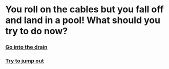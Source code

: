 # You roll on the cables but you fall off and land in a pool! What should you try to do now?

### [Go into the drain](pipes.md)
### [Try to jump out](jump.md)